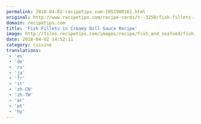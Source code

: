 ```yaml
---
permalink: 2018-04-02-recipetips.com-1051988161.html
original: http://www.recipetips.com/recipe-cards/t--3250/fish-fillets-in-creamy-dill-sauce.asp
domain: recipetips.com
title: 'Fish Fillets in Creamy Dill Sauce Recipe'
image: http://files.recipetips.com/images/recipe/fish_and_seafood/fish_dill_sauce.jpg
date: 2018-04-02 14:52:11
category: cuisine
translations: 
 - 'es'
 - 'de'
 - 'ru'
 - 'ja'
 - 'fr'
 - 'it'
 - 'zh-CN'
 - 'zh-TW'
 - 'ar'
 - 'pt'
 - 'hy'
---
```


